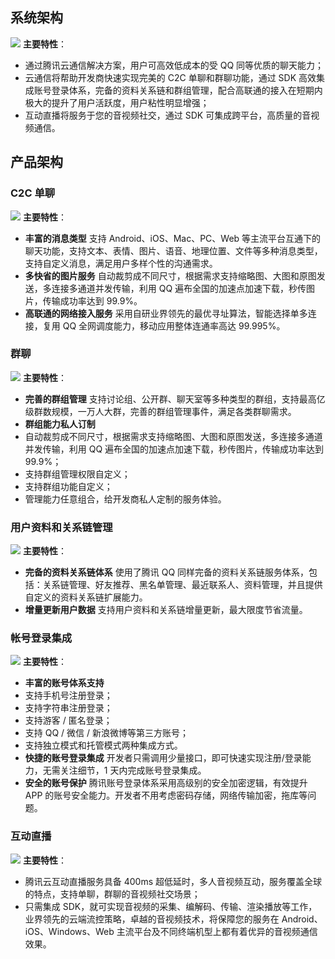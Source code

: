 ## 系统架构
![](//mc.qcloudimg.com/static/img/9eddaf8223f2380f086c7f52a04db224/image.png)
**主要特性**：
- 通过腾讯云通信解决方案，用户可高效低成本的受 QQ 同等优质的聊天能力；
- 云通信将帮助开发商快速实现完美的 C2C 单聊和群聊功能，通过 SDK 高效集成账号登录体系，完备的资料关系链和群组管理，配合高联通的接入在短期内极大的提升了用户活跃度，用户粘性明显增强；
- 互动直播将服务于您的音视频社交，通过 SDK 可集成跨平台，高质量的音视频通信。

## 产品架构
### C2C 单聊
![](//mc.qcloudimg.com/static/img/54cb73a7a45fc174a202ac5fd5ec842b/image.png)
**主要特性**：
- **丰富的消息类型**
支持 Android、iOS、Mac、PC、Web 等主流平台互通下的聊天功能，支持文本、表情、图片、语音、地理位置、文件等多种消息类型，支持自定义消息，满足用户多样个性的沟通需求。
- **多快省的图片服务**
自动裁剪成不同尺寸，根据需求支持缩略图、大图和原图发送，多连接多通道并发传输，利用 QQ 遍布全国的加速点加速下载，秒传图片，传输成功率达到 99.9%。
- **高联通的网络接入服务**
采用自研业界领先的最优寻址算法，智能选择单多连接，复用 QQ 全网调度能力，移动应用整体连通率高达 99.995%。

### 群聊
![](//mc.qcloudimg.com/static/img/9b5227aaa1c33ba1736bb3858b819026/image.png)
**主要特性**：
- **完善的群组管理**
支持讨论组、公开群、聊天室等多种类型的群组，支持最高亿级群数规模，一万人大群，完善的群组管理事件，满足各类群聊需求。
- **群组能力私人订制**
 - 自动裁剪成不同尺寸，根据需求支持缩略图、大图和原图发送，多连接多通道并发传输，利用 QQ 遍布全国的加速点加速下载，秒传图片，传输成功率达到 99.9%；
 - 支持群组管理权限自定义；
 - 支持群组功能自定义；
 - 管理能力任意组合，给开发商私人定制的服务体验。

### 用户资料和关系链管理
![](//mc.qcloudimg.com/static/img/ab2cf54293906253ea498aa6f0003d73/image.png)
**主要特性**：
- **完备的资料关系链体系**
使用了腾讯 QQ 同样完备的资料关系链服务体系，包括：关系链管理、好友推荐、黑名单管理、最近联系人、资料管理，并且提供自定义的资料关系链扩展能力。
- **增量更新用户数据**
支持用户资料和关系链增量更新，最大限度节省流量。

### 帐号登录集成
![](//mc.qcloudimg.com/static/img/179d6b1a370518567baf3bc833f2ffae/image.png)
**主要特性**：
- **丰富的账号体系支持**
 - 支持手机号注册登录；
 - 支持字符串注册登录；
 - 支持游客 / 匿名登录；
 - 支持 QQ / 微信 / 新浪微博等第三方账号；
 - 支持独立模式和托管模式两种集成方式。
- **快捷的账号登录集成**
开发者只需调用少量接口，即可快速实现注册/登录能力，无需关注细节，1 天内完成账号登录集成。
- **安全的账号保护**
腾讯账号登录体系采用高级别的安全加密逻辑，有效提升 APP 的账号安全能力。开发者不用考虑密码存储，网络传输加密，拖库等问题。

### 互动直播
![](//mc.qcloudimg.com/static/img/3b8b73c5deaedd75b360ae1c5716aac2/image.png)
**主要特性**：
- 腾讯云互动直播服务具备 400ms 超低延时，多人音视频互动，服务覆盖全球的特点，支持单聊，群聊的音视频社交场景；
- 只需集成 SDK，就可实现音视频的采集、编解码、传输、渲染播放等工作，业界领先的云端流控策略，卓越的音视频技术，将保障您的服务在 Android、iOS、Windows、Web 主流平台及不同终端机型上都有着优异的音视频通信效果。





